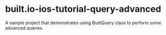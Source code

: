 built.io-ios-tutorial-query-advanced
====================================

A sample project that demonstrates using BuiltQuery class to perform some advanced queries.
